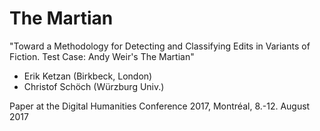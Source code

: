 # The Martian

"Toward a Methodology for Detecting and Classifying Edits in Variants of Fiction. Test Case: Andy Weir's The Martian"

* Erik Ketzan (Birkbeck, London)
* Christof Schöch (Würzburg Univ.)

Paper at the Digital Humanities Conference 2017, Montréal, 8.-12. August 2017
